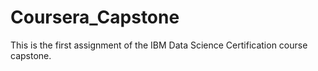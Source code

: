 # Coursera_Capstone
This is the first assignment of the IBM Data Science Certification course capstone.
